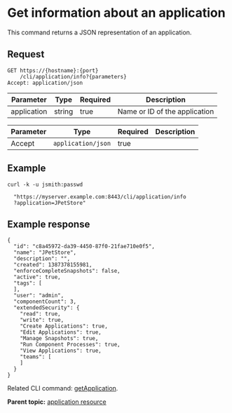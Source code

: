 # Get information about an application

This command returns a JSON representation of an application.

## Request

```
GET https://{hostname}:{port}
    /cli/application/info?{parameters}
Accept: application/json

```

|Parameter|Type|Required|Description|
|---------|----|--------|-----------|
|application|string|true|Name or ID of the application|

|Parameter|Type|Required|Description|
|---------|----|--------|-----------|
|Accept|`application/json`|true| |

## Example

```
curl -k -u jsmith:passwd 
  
  "https://myserver.example.com:8443/cli/application/info
  ?application=JPetStore"
```

## Example response

```
{
  "id": "c8a45972-da39-4450-87f0-21fae710e0f5",
  "name": "JPetStore",
  "description": "",
  "created": 1387378155981,
  "enforceCompleteSnapshots": false,
  "active": true,
  "tags": [
  ],
  "user": "admin",
  "componentCount": 3,
  "extendedSecurity": {
    "read": true,
    "write": true,
    "Create Applications": true,
    "Edit Applications": true,
    "Manage Snapshots": true,
    "Run Component Processes": true,
    "View Applications": true,
    "teams": [
    ]
  }
}
```

Related CLI command: [getApplication](udclient_getapplication.md).

**Parent topic:** [application resource](../../com.ibm.udeploy.api.doc/topics/rest_cli_application.md)

